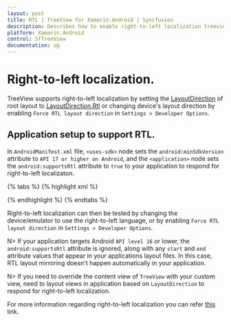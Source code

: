 ```yaml
---
layout: post
title: RTL | TreeView for Xamarin.Android | Syncfusion
description: Describes how to enable right-to-left localization treeview.
platform: Xamarin.Android
control: SfTreeView
documentation: ug
---
```


# Right-to-left localization.

 TreeView supports right-to-left localization by setting the [LayoutDirection](https://developer.xamarin.com/api/type/Android.Views.LayoutDirection/) of root layout to [LayoutDirection.Rtl](https://developer.xamarin.com/api/field/Android.Views.LayoutDirection.Rtl/) or changing device's layout direction by enabling `Force RTL layout direction` in `Settings > Developer Options`.


## Application setup to support RTL.

In `AndroidManifest.xml` file, `<uses-sdk>` node sets the `android:minSdkVersion` attribute to `API 17 or higher on Android`, and the `<application>` node sets the `android:supportsRtl` attribute to `true` to your application to respond for right-to-left localizaton.

{% tabs %}
{% highlight xml %}

<?xml version="1.0" encoding="utf-8"?>
<manifest xmlns:android="http://schemas.android.com/apk/res/android" android:versionCode="1" android:versionName="1.0" package="com.companyname.RTLTreeView">
    <uses-sdk android:minSdkVersion="17" />
    <application android:label="RTLTreeView.Android" android:supportsRtl="true"></application>
</manifest>

{% endhighlight %}
{% endtabs %}

Right-to-left localization can then be tested by changing the device/emulator to use the right-to-left language, or by enabling `Force RTL layout direction` in `Settings > Developer Options`.

N> If your application targets Android `API level 16` or lower, the `android:supportsRtl` attribute is ignored, along with any `start` and `end` attribute values that appear in your applications layout files. In this case, RTL layout mirroring doesn't happen automatically in your application.

N> If you need to override the content view of `TreeView` with your custom view, need to layout views in application based on `LayoutDirection` to respond for right-to-left localization.

For more information regarding right-to-left localization you can refer [this](https://developer.android.com/training/basics/supporting-devices/languages#MirroringAddResources) link.
